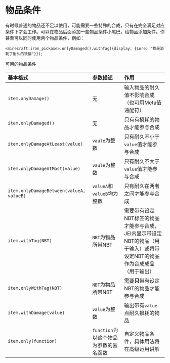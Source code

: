 # 物品条件

有时候普通的物品还不足以使用，可能需要一些特殊的合成，只有在完全满足对应条件下才会工作。可以在物品后面添加一些物品条件小尾巴，给物品添加条件。你甚至可以同时使用两个物品条件，例如：

`<minecraft:iron_pickaxe>.onlyDamaged().withTag({display: {Lore: "我是消耗了耐久的铁镐"}});`

可用的物品条件

| 基本格式 | 参数描述 | 作用 |
| :--- | :--- | :--- |
| `item.anyDamage()` | 无 | 输入物品的耐久值不影响合成（也可用Meta值通配符） |
| `item.onlyDamaged()` | 无 | 只有有损耗的物品才能参与合成 |
| `item.onlyDamageAtLeast(value)` | `vaule`为整数 | 只有耐久不小于`value`值才能参与合成 |
| `item.onlyDamageAtMost(value)` | `vaule`为整数 | 只有耐久不大于`value`值才能参与合成 |
| `item.onlyDamageBetween(valueA, valueB)` | `valueA`和`valueB`均为整数 | 只有耐久在两者之间才能参与合成 |
| `item.withTag(NBT)` | `NBT`为物品所带NBT | 需要带有设定NBT标签的物品才能参与合成，JEI内显示带设定NBT的物品（用于输入）或将带设定NBT的物品作为合成成品（用于输出） |
| `item.onlyWithTag(NBT)` | `NBT`为物品所带NBT | 需要**只**带有设定NBT的物品才能参与合成 |
| `item.withDamage(value)` | `value`为整数 | 输出带有`value`点耐久损耗的物品 |
| `item.only(function)` | `function`为以这个物品为参数的匿名函数 | 自定义物品条件，具体用法将在高级运用讲解 |

